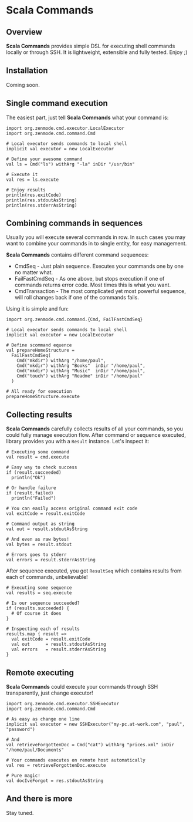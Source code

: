 # Scala Commands

## Overview

**Scala Commands** provides simple DSL for executing shell commands locally or through SSH. It is lightweight, extensible and fully tested. Enjoy ;)

## Installation

Coming soon.

## Single command execution

The easiest part, just tell **Scala Commands** what your command is:

    import org.zenmode.cmd.executor.LocalExecutor
    import org.zenmode.cmd.command.Cmd

    # Local executor sends commands to local shell
    implicit val executor = new LocalExecutor

    # Define your awesome command
    val ls = Cmd("ls") withArg "-la" inDir "/usr/bin"

    # Execute it
    val res = ls.execute

    # Enjoy results
    println(res.exitCode)
    println(res.stdoutAsString)
    println(res.stderrAsString)

## Combining commands in sequences

Usually you will execute several commands in row. In such cases you may want to combine your commands in to single entity, for easy management.

**Scala Commands** contains different command sequences:

* CmdSeq - Just plain sequence. Executes your commands one by one no matter what.
* FailFastCmdSeq - As one above, but stops execution if one of commands returns error code. Most times this is what you want.
* CmdTransaction - The most complicated yet most powerful sequence, will roll changes back if one of the commands fails.

Using it is simple and fun:

    import org.zenmode.cmd.command.{Cmd, FailFastCmdSeq}

    # Local executor sends commands to local shell
    implicit val executor = new LocalExecutor

    # Define scommand equence
    val prepareHomeStructure =
      FailFastCmdSeq(
        Cmd("mkdir") withArg "/home/paul",
        Cmd("mkdir") withArg "Books"  inDir "/home/paul",
        Cmd("mkdir") withArg "Music"  inDir "/home/paul",
        Cmd("touch") withArg "Readme" inDir "/home/paul"
      )

    # All ready for execution
    prepareHomeStructure.execute

## Collecting results

**Scala Commands** carefully collects results of all your commands, so you could fully manage execution flow. After command or sequence executed, library provides you with a `Result` instance. Let's inspect it:

    # Executing some command
    val result = cmd.execute

    # Easy way to check success
    if (result.succeeded)
      println("Ok")

    # Or handle failure
    if (result.failed)
      println("Failed")

    # You can easily access original command exit code
    val exitCode = result.exitCode

    # Command output as string
    val out = result.stdoutAsString

    # And even as raw bytes!
    val bytes = result.stdout

    # Errors goes to stderr
    val errors = result.stderrAsString

After sequence executed, you got `ResultSeq` which contains results from each of commands, unbelievable!

    # Executing some sequence
    val results = seq.execute

    # Is our sequence succeeded?
    if (results.succeeded) {
      # Of course it does
    }

    # Inspecting each of results
    results.map { result =>
      val exitCode = result.exitCode
      val out      = result.stdoutAsString
      val errors   = result.stderrAsString
    }

## Remote executing

**Scala Commands** could execute your commands through SSH transparently, just change executor!

    import org.zenmode.cmd.executor.SSHExecutor
    import org.zenmode.cmd.command.Cmd

    # As easy as change one line
    implicit val executor = new SSHExecutor("my-pc.at-work.com", "paul", "password")

    # And
    val retrieveForgottenDoc = Cmd("cat") withArg "prices.xml" inDir "/home/paul/Documents"

    # Your commands executes on remote host automatically
    val res = retrieveForgottenDoc.execute

    # Pure magic!
    val docIveForgot = res.stdoutAsString

## And there is more

Stay tuned.
